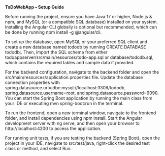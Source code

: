 **ToDoWebApp – Setup Guide**

Before running the project, ensure you have Java 17 or higher, Node.js & npm, and MySQL (or a compatible SQL database) installed on your system. Installing the Angular CLI globally is optional but recommended, which can be done by running npm install -g @angular/cli.

To set up the database, open MySQL or your preferred SQL client and create a new database named tododb by running CREATE DATABASE tododb;. Then, import the SQL schema from either todoappserver/src/main/resources/todo-app.sql or database/tododb.sql, which contains the required tables and sample data if provided.

For the backend configuration, navigate to the backend folder and open the src/main/resources/application.properties file. Update the database connection properties with spring.datasource.url=jdbc:mysql://localhost:3306/tododb, spring.datasource.username=root, and spring.datasource.password=9090. You can start the Spring Boot application by running the main class from your IDE or executing mvn spring-boot:run in the terminal.

To run the frontend, open a new terminal window, navigate to the frontend folder, and install dependencies using npm install. Start the Angular development server with ng serve, and then open your browser to http://localhost:4200 to access the application.

For running unit tests, if you are testing the backend (Spring Boot), open the project in your IDE, navigate to src/test/java, right-click the desired test class or method, and select Run.
